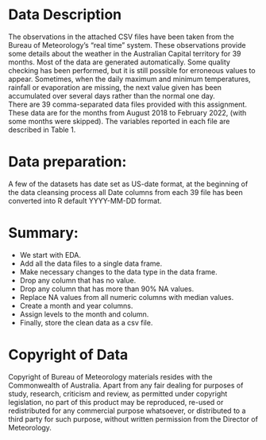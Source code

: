 # Data Description  
The observations in the attached CSV files have been taken from the Bureau of Meteorology’s “real time” system. These observations provide some details about the weather in the Australian Capital territory for 39 months. Most of the data are generated automatically. Some quality checking has been performed, but it is still possible for erroneous values to appear. Sometimes, when the daily maximum and minimum temperatures, rainfall or evaporation are missing, the next value given has been accumulated over several days rather than the normal one day.  
There are 39 comma-separated data files provided with this assignment. These data are for the months from August 2018 to February 2022, (with some months were skipped). The variables reported in each file are described in Table 1.     

# Data preparation:  
A few of the datasets has date set as US-date format, at the beginning of the data cleansing process all Date columns from each 39 file has been converted into R default YYYY-MM-DD format.  

# Summary:   
- We start with EDA.  
- Add all the data files to a single data frame.  
- Make necessary changes to the data type in the data frame.  
- Drop any column that has no value.  
- Drop any column that has more than 90% NA values.  
- Replace NA values from all numeric columns with median values.  
- Create a month and year columns.  
- Assign levels to the month and column.  
- Finally, store the clean data as a csv file. 

# Copyright of Data  
Copyright of Bureau of Meteorology materials resides with the Commonwealth of Australia. Apart from any fair dealing for purposes of study, research, criticism and review, as permitted under copyright legislation, no part of this product may be reproduced, re-used or redistributed for any commercial purpose whatsoever, or distributed to a third party for such purpose, without written permission from the Director of Meteorology.  